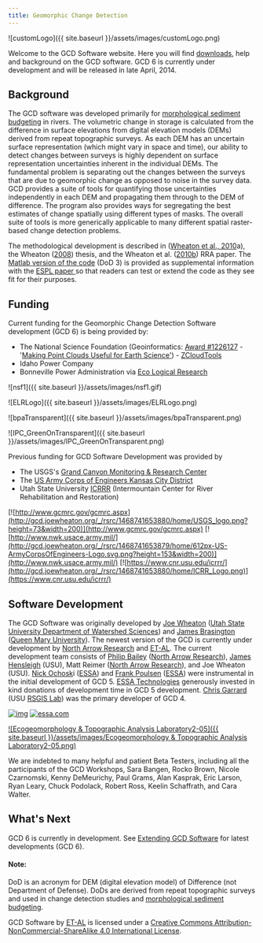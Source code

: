 ```yaml
---
title: Geomorphic Change Detection
---
```


![customLogo]({{ site.baseurl }}/assets/images/customLogo.png)

Welcome to the GCD Software website. Here you will find [downloads](http://gcd.joewheaton.org/downloads), help and background on the GCD software. GCD 6 is currently under development and will be released in late April, 2014.

## Background

The GCD software was developed primarily for [morphological sediment budgeting](http://sites.google.com/a/joewheaton.org/www/Home/research/projects-1/morphological-sediment-budgeting) in rivers. The volumetric change in storage is calculated from the difference in surface elevations from digital elevation models (DEMs) derived from repeat topographic surveys. As each DEM has an uncertain surface representation (which might vary in space and time), our ability to detect changes between surveys is highly dependent on surface representation uncertainties inherent in the individual DEMs. The fundamental problem is separating out the changes between the surveys that are due to geomorphic change as opposed to noise in the survey data. GCD provides a suite of tools for quantifying those uncertainties independently in each DEM and propagating them through to the DEM of difference. The program also provides ways for segregating the best estimates of change spatially using different types of masks. The overall suite of tools is more generically applicable to many different spatial raster-based change detection problems.

The methodological development is described in ([Wheaton et al., 2010](http://dx.doi.org/10.1002/esp.1886)a), the Wheaton ([2008](http://sites.google.com/a/joewheaton.org/www/Home/research/projects-1/morphological-sediment-budgeting/phdthesis)) thesis, and the Wheaton et al. ([2010b](http://dx.doi.org/10.1002/rra.1305)) RRA paper. The [Matlab version of the code](http://gcd.joewheaton.org/downloads/older-versions/dod-3-0) (DoD 3) is provided as supplemental information with the [ESPL paper ](http://dx.doi.org/10.1002/esp.1886)so that readers can test or extend the code as they see fit for their purposes.

## Funding

Current funding for the Geomorphic Change Detection Software development (GCD 6) is being provided by:

- The National Science Foundation (Geoinformatics: [Award #1226127](http://www.nsf.gov/awardsearch/showAward?AWD_ID=1226127) - '[Making Point Clouds Useful for Earth Science'](http://etal.joewheaton.org/projects/current-projects/development-of-integrated-airborne-and-ground-based-lidar-tools-for-earth-sciences))  - [ZCloudTools](http://zcloudtools.boisestate.edu/)
- Idaho Power Company
- Bonneville Power Administration via [Eco Logical Research](http://ecologicalresearch.net/)

![nsf1]({{ site.baseurl }}/assets/images/nsf1.gif)

![ELRLogo]({{ site.baseurl }}/assets/images/ELRLogo.png)

![bpaTransparent]({{ site.baseurl }}/assets/images/bpaTransparent.png)

![IPC_GreenOnTransparent]({{ site.baseurl }}/assets/images/IPC_GreenOnTransparent.png)

Previous funding for GCD Software Development was provided by 

- The USGS's [Grand Canyon Monitoring & Research Center](http://www.gcmrc.gov/gcmrc.aspx)  
- The [US Army Corps of Engineers Kansas City District](http://www.nwk.usace.army.mil/)
- Utah State University [ICRRR](https://www.cnr.usu.edu/icrrr/) (Intermountain Center for River Rehabilitation and Restoration)

[![http://www.gcmrc.gov/gcmrc.aspx](http://gcd.joewheaton.org/_/rsrc/1468741653880/home/USGS_logo.png?height=73&width=200)](http://www.gcmrc.gov/gcmrc.aspx)       [![http://www.nwk.usace.army.mil/](http://gcd.joewheaton.org/_/rsrc/1468741653879/home/612px-US-ArmyCorpsOfEngineers-Logo.svg.png?height=153&width=200)](http://www.nwk.usace.army.mil/)    [![https://www.cnr.usu.edu/icrrr/](http://gcd.joewheaton.org/_/rsrc/1468741653880/home/ICRR_Logo.png)](https://www.cnr.usu.edu/icrrr/)

## Software Development

The GCD Software was originally developed by [Joe Wheaton](http://www.joewheaton.org/) ([Utah State University Department of Watershed Sciences](http://www.cnr.usu.edu/wats/)) and [James Brasington](http://www.reesscan.org/meet-the-team/brasington) ([Queen Mary University](http://www.geog.qmul.ac.uk/staff/brasingtonj.html)). The newest version of the GCD is currently under development by [North Arrow Research](http://northarrowresearch.com/) and [ET-AL](http://etal.joewheaton.org/). The current development team consists of [Philip Bailey](http://www.essa.com/team/index.html#pb) ([North Arrow Research](http://northarrowresearch.com/)), [James Hensleigh](http://etal.joewheaton.org/people/researchers-technicians/james-hensleigh) (USU), Matt Reimer ([North Arrow Research](http://northarrowresearch.com/)),  and Joe Wheaton (USU). [Nick Ochosk](http://www.essa.com/team/index.html#no)i ([ESSA](http://www.essa.com/)) and [Frank Poulsen](http://www.essa.com/team/index.html#fp) ([ESSA](http://www.essa.com/)) were instrumental in the initial development of GCD 5. [ESSA ](http://gcd.joewheaton.org/goog_535400767)[Technologies](http://essa.com/) generously invested in kind donations of development time in GCD 5 development.  [Chris Garrard ](http://www.gis.usu.edu/~chrisg/)(USU [RSGIS Lab](http://www.gis.usu.edu/)) was the primary developer of GCD 4.

[![img](http://gcd.joewheaton.org/_/rsrc/1468741653880/home/NA_Logo_150pxTall.png)](http://northarrowresearch.com/)         [![essa.com](http://gcd.joewheaton.org/_/rsrc/1468741653879/home/ESSATechnologies_500x500.png?height=198&width=200) ](http://essa.com/)

[![Ecogeomorphology & Topographic Analysis Laboratory2-05]({{ site.baseurl }}/assets/images/Ecogeomorphology & Topographic Analysis Laboratory2-05.png)](etal.usu.edu)



We are indebted to many helpful and patient Beta Testers, including all the participants of the GCD Workshops, Sara Bangen, Rocko Brown, Nicole Czarnomski, Kenny DeMeurichy, Paul Grams, Alan Kasprak, Eric Larson, Ryan Leary, Chuck Podolack, Robert Ross, Keelin Schaffrath, and Cara Walter. 

## What's Next

GCD 6 is currently in development. See [Extending GCD  Software](http://gcd.joewheaton.org/extending-gcd-software) for latest developments (GCD 6).

#### Note:

DoD is an acronym for DEM (digital elevation model) of Difference (not Department of Defense). DoDs are derived from repeat topographic surveys and used in change detection studies and [morphological sediment budgeting](http://www.joewheaton.org/Home/research/projects-1/morphological-sediment-budgeting).

GCD Software by [ET-AL](http://gcd.joewheaton.org/gcd.joewheaton.org) is licensed under a [Creative Commons Attribution-NonCommercial-ShareAlike 4.0 International License](http://creativecommons.org/licenses/by-nc-sa/4.0/).

